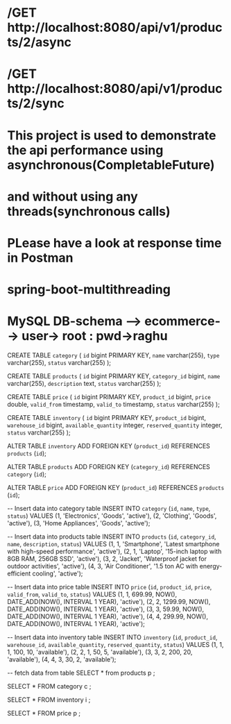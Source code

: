 # /GET http://localhost:8080/api/v1/products/2/async
# /GET http://localhost:8080/api/v1/products/2/sync
# This project is used to demonstrate the api performance using asynchronous(CompletableFuture)
# and without using any threads(synchronous calls)
# PLease have a look at response time in Postman

# spring-boot-multithreading 

# MySQL DB-schema --> ecommerce--> user-> root : pwd->raghu
CREATE TABLE `category` (
  `id` bigint PRIMARY KEY,
  `name` varchar(255),
  `type` varchar(255),
  `status` varchar(255)
);

CREATE TABLE `products` (
  `id` bigint PRIMARY KEY,
  `category_id` bigint,
  `name` varchar(255),
  `description` text,
  `status` varchar(255)
);

CREATE TABLE `price` (
  `id` bigint PRIMARY KEY,
  `product_id` bigint,
  `price` double,
  `valid_from` timestamp,
  `valid_to` timestamp,
  `status` varchar(255)
);

CREATE TABLE `inventory` (
  `id` bigint PRIMARY KEY,
  `product_id` bigint,
  `warehouse_id` bigint,
  `available_quantity` integer,
  `reserved_quantity` integer,
  `status` varchar(255)
);

ALTER TABLE `inventory` ADD FOREIGN KEY (`product_id`) REFERENCES `products` (`id`);

ALTER TABLE `products` ADD FOREIGN KEY (`category_id`) REFERENCES `category` (`id`);

ALTER TABLE `price` ADD FOREIGN KEY (`product_id`) REFERENCES `products` (`id`);


-- Insert data into category table
INSERT INTO `category` (`id`, `name`, `type`, `status`) VALUES
(1, 'Electronics', 'Goods', 'active'),
(2, 'Clothing', 'Goods', 'active'),
(3, 'Home Appliances', 'Goods', 'active');

-- Insert data into products table
INSERT INTO `products` (`id`, `category_id`, `name`, `description`, `status`) VALUES
(1, 1, 'Smartphone', 'Latest smartphone with high-speed performance', 'active'),
(2, 1, 'Laptop', '15-inch laptop with 8GB RAM, 256GB SSD', 'active'),
(3, 2, 'Jacket', 'Waterproof jacket for outdoor activities', 'active'),
(4, 3, 'Air Conditioner', '1.5 ton AC with energy-efficient cooling', 'active');

-- Insert data into price table
INSERT INTO `price` (`id`, `product_id`, `price`, `valid_from`, `valid_to`, `status`) VALUES
(1, 1, 699.99, NOW(), DATE_ADD(NOW(), INTERVAL 1 YEAR), 'active'),
(2, 2, 1299.99, NOW(), DATE_ADD(NOW(), INTERVAL 1 YEAR), 'active'),
(3, 3, 59.99, NOW(), DATE_ADD(NOW(), INTERVAL 1 YEAR), 'active'),
(4, 4, 299.99, NOW(), DATE_ADD(NOW(), INTERVAL 1 YEAR), 'active');

-- Insert data into inventory table
INSERT INTO `inventory` (`id`, `product_id`, `warehouse_id`, `available_quantity`, `reserved_quantity`, `status`) VALUES
(1, 1, 1, 100, 10, 'available'),
(2, 2, 1, 50, 5, 'available'),
(3, 3, 2, 200, 20, 'available'),
(4, 4, 3, 30, 2, 'available');


-- fetch data from table
SELECT * from products p ;

SELECT * FROM category c ;

SELECT * FROM inventory i ;

SELECT * FROM price p ;
```

